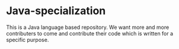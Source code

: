 # Java-specialization
This is a Java language based repository.
We want more and more contributers to come and contribute their code which is written for a specific purpose.
